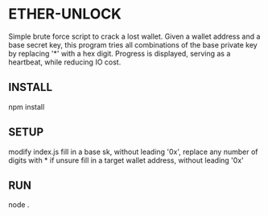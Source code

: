 # ETHER-UNLOCK

Simple brute force script to crack a lost wallet.
Given a wallet address and a base secret key, this program tries all combinations of the base private key by replacing '*' with a hex digit.
Progress is displayed, serving as a heartbeat, while reducing IO cost.  

## INSTALL
npm install

## SETUP
modify index.js
fill in a base sk, without leading '0x', replace any number of digits with * if unsure
fill in a target wallet address, without leading '0x'

## RUN
node .
